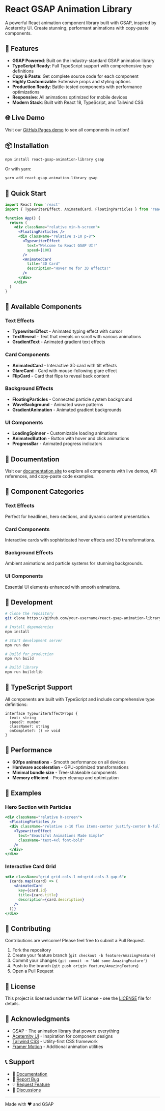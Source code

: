 # React GSAP Animation Library

A powerful React animation component library built with GSAP, inspired by Aceternity UI. Create stunning, performant animations with copy-paste components.

## 🚀 Features

- **GSAP Powered**: Built on the industry-standard GSAP animation library
- **TypeScript Ready**: Full TypeScript support with comprehensive type definitions
- **Copy & Paste**: Get complete source code for each component
- **Highly Customizable**: Extensive props and styling options
- **Production Ready**: Battle-tested components with performance optimizations
- **Responsive**: All animations optimized for mobile devices
- **Modern Stack**: Built with React 18, TypeScript, and Tailwind CSS

## 🌐 Live Demo

Visit our [GitHub Pages demo](https://yousefkadah.github.io/react-animation-library/) to see all components in action!

## 📦 Installation

```bash
npm install react-gsap-animation-library gsap
```

Or with yarn:
```bash
yarn add react-gsap-animation-library gsap
```

## 🎯 Quick Start

```jsx
import React from 'react'
import { TypewriterEffect, AnimatedCard, FloatingParticles } from 'react-gsap-animation-library'

function App() {
  return (
    <div className="relative min-h-screen">
      <FloatingParticles />
      <div className="relative z-10 p-8">
        <TypewriterEffect 
          text="Welcome to React GSAP UI!" 
          speed={100} 
        />
        <AnimatedCard 
          title="3D Card" 
          description="Hover me for 3D effects!"
        />
      </div>
    </div>
  )
}
```

## 🧩 Available Components

### Text Effects
- **TypewriterEffect** - Animated typing effect with cursor
- **TextReveal** - Text that reveals on scroll with various animations
- **GradientText** - Animated gradient text effects

### Card Components
- **AnimatedCard** - Interactive 3D card with tilt effects
- **GlareCard** - Card with mouse-following glare effect
- **FlipCard** - Card that flips to reveal back content

### Background Effects
- **FloatingParticles** - Connected particle system background
- **WaveBackground** - Animated wave patterns
- **GradientAnimation** - Animated gradient backgrounds

### UI Components
- **LoadingSpinner** - Customizable loading animations
- **AnimatedButton** - Button with hover and click animations
- **ProgressBar** - Animated progress indicators

## 📖 Documentation

Visit our [documentation site](http://localhost:3000/docs) to explore all components with live demos, API references, and copy-paste code examples.

## 🎨 Component Categories

### Text Effects
Perfect for headlines, hero sections, and dynamic content presentation.

### Card Components
Interactive cards with sophisticated hover effects and 3D transformations.

### Background Effects
Ambient animations and particle systems for stunning backgrounds.

### UI Components
Essential UI elements enhanced with smooth animations.

## 🔧 Development

```bash
# Clone the repository
git clone https://github.com/your-username/react-gsap-animation-library.git

# Install dependencies
npm install

# Start development server
npm run dev

# Build for production
npm run build

# Build library
npm run build:lib
```

## 📝 TypeScript Support

All components are built with TypeScript and include comprehensive type definitions:

```tsx
interface TypewriterEffectProps {
  text: string
  speed?: number
  className?: string
  onComplete?: () => void
}
```

## 🎯 Performance

- **60fps animations** - Smooth performance on all devices
- **Hardware acceleration** - GPU-optimized transformations
- **Minimal bundle size** - Tree-shakeable components
- **Memory efficient** - Proper cleanup and optimization

## 🌟 Examples

### Hero Section with Particles
```jsx
<div className="relative h-screen">
  <FloatingParticles />
  <div className="relative z-10 flex items-center justify-center h-full">
    <TypewriterEffect 
      text="Beautiful Animations Made Simple" 
      className="text-4xl font-bold"
    />
  </div>
</div>
```

### Interactive Card Grid
```jsx
<div className="grid grid-cols-1 md:grid-cols-3 gap-6">
  {cards.map((card) => (
    <AnimatedCard
      key={card.id}
      title={card.title}
      description={card.description}
    />
  ))}
</div>
```

## 🤝 Contributing

Contributions are welcome! Please feel free to submit a Pull Request.

1. Fork the repository
2. Create your feature branch (`git checkout -b feature/AmazingFeature`)
3. Commit your changes (`git commit -m 'Add some AmazingFeature'`)
4. Push to the branch (`git push origin feature/AmazingFeature`)
5. Open a Pull Request

## 📄 License

This project is licensed under the MIT License - see the [LICENSE](LICENSE) file for details.

## 🙏 Acknowledgments

- [GSAP](https://greensock.com/) - The animation library that powers everything
- [Aceternity UI](https://ui.aceternity.com/) - Inspiration for component designs
- [Tailwind CSS](https://tailwindcss.com/) - Utility-first CSS framework
- [Framer Motion](https://www.framer.com/motion/) - Additional animation utilities

## 📞 Support

- 📖 [Documentation](http://localhost:3000/docs)
- 🐛 [Report Bug](https://github.com/your-username/react-gsap-animation-library/issues)
- 💡 [Request Feature](https://github.com/your-username/react-gsap-animation-library/issues)
- 💬 [Discussions](https://github.com/your-username/react-gsap-animation-library/discussions)

---

Made with ❤️ and GSAP

